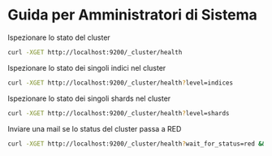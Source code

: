 Guida per Amministratori di Sistema
===================================

Ispezionare lo stato del cluster
```bash
curl -XGET http://localhost:9200/_cluster/health
```

Ispezionare lo stato dei singoli indici nel cluster 
```bash
curl -XGET http://localhost:9200/_cluster/health?level=indices
```

Ispezionare lo stato dei singoli shards nel cluster 
```bash
curl -XGET http://localhost:9200/_cluster/health?level=shards
```

Inviare una mail se lo status del cluster passa a RED
```bash
curl -XGET http://localhost:9200/_cluster/health?wait_for_status=red && sendmail "ERRORE SU ELASTIC" -to admin@system.com
```
